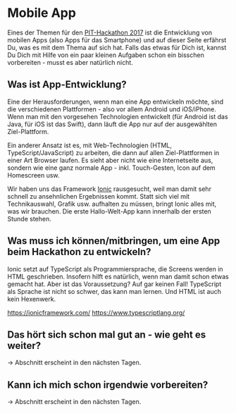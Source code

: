 # Mobile App
Eines der Themen für den [PIT-Hackathon 2017](https://github.com/PIT-Hackathon/2017-Infos) ist die Entwicklung von mobilen Apps (also Apps für das Smartphone) und auf dieser Seite erfährst Du, was es mit dem Thema auf sich hat. Falls das etwas für Dich ist, kannst Du Dich mit Hilfe von ein paar kleinen Aufgaben schon ein bisschen vorbereiten - musst es aber natürlich nicht.

## Was ist App-Entwicklung?
Eine der Herausforderungen, wenn man eine App entwickeln möchte, sind die verschiedenen Plattformen - also vor allem Android und iOS/iPhone. Wenn man mit den vorgesehen Technologien entwickelt (für Android ist das Java, für iOS ist das Swift), dann läuft die App nur auf der ausgewählten Ziel-Plattform.

Ein anderer Ansatz ist es, mit Web-Technologien (HTML, TypeScript/JavaScript) zu arbeiten, die dann auf allen Ziel-Plattformen in einer Art Browser laufen. Es sieht aber nicht wie eine Internetseite aus, sondern wie eine ganz normale App - inkl. Touch-Gesten, Icon auf dem Homescreen usw.

Wir haben uns das Framework [Ionic](https://ionicframework.com/) rausgesucht, weil man damit sehr schnell zu ansehnlichen Ergebnissen kommt. Statt sich viel mit Technikauswahl, Grafik usw. aufhalten zu müssen, bringt Ionic alles mit, was wir brauchen. Die erste Hallo-Welt-App kann innerhalb der ersten Stunde stehen.

## Was muss ich können/mitbringen, um eine App beim Hackathon zu entwickeln?
Ionic setzt auf TypeScript als Programmiersprache, die Screens werden in HTML geschrieben. Insofern hilft es natürlich, wenn man damit schon etwas gemacht hat. Aber ist das Voraussetzung? Auf gar keinen Fall! TypeScript als Sprache ist nicht so schwer, das kann man lernen. Und HTML ist auch kein Hexenwerk.

https://ionicframework.com/
https://www.typescriptlang.org/


## Das hört sich schon mal gut an - wie geht es weiter?
-> Abschnitt erscheint in den nächsten Tagen.

## Kann ich mich schon irgendwie vorbereiten?
-> Abschnitt erscheint in den nächsten Tagen.